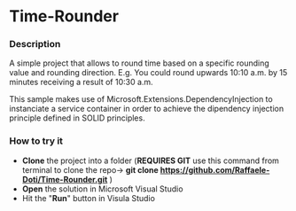 # Time-Rounder

### Description

A simple project that allows to round time based on a specific rounding value and rounding direction. 
E.g. You could round upwards 10:10 a.m. by 15 minutes receiving a result of 10:30 a.m. 

This sample makes use of Microsoft.Extensions.DependencyInjection to instanciate a service container in order to achieve the dipendency injection principle defined in SOLID principles. 

### How to try it 

* __Clone__ the project into a folder (__REQUIRES GIT__ use this command from terminal to clone the repo-> __git clone https://github.com/Raffaele-Doti/Time-Rounder.git__ )
* __Open__ the solution in Microsoft Visual Studio
* Hit the "__Run__" button in Visula Studio 

